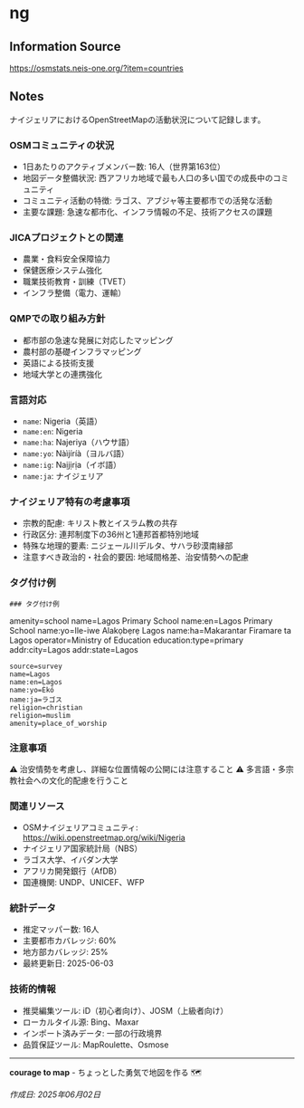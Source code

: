 # ng

## Information Source
https://osmstats.neis-one.org/?item=countries

## Notes
ナイジェリアにおけるOpenStreetMapの活動状況について記録します。

### OSMコミュニティの状況
- 1日あたりのアクティブメンバー数: 16人（世界第163位）
- 地図データ整備状況: 西アフリカ地域で最も人口の多い国での成長中のコミュニティ
- コミュニティ活動の特徴: ラゴス、アブジャ等主要都市での活発な活動
- 主要な課題: 急速な都市化、インフラ情報の不足、技術アクセスの課題

### JICAプロジェクトとの関連
- 農業・食料安全保障協力
- 保健医療システム強化
- 職業技術教育・訓練（TVET）
- インフラ整備（電力、運輸）

### QMPでの取り組み方針
- 都市部の急速な発展に対応したマッピング
- 農村部の基礎インフラマッピング
- 英語による技術支援
- 地域大学との連携強化

### 言語対応
- `name`: Nigeria（英語）
- `name:en`: Nigeria
- `name:ha`: Najeriya（ハウサ語）
- `name:yo`: Nàìjíríà（ヨルバ語）
- `name:ig`: Naịjịrịa（イボ語）
- `name:ja`: ナイジェリア

### ナイジェリア特有の考慮事項
- 宗教的配慮: キリスト教とイスラム教の共存
- 行政区分: 連邦制度下の36州と1連邦首都特別地域
- 特殊な地理的要素: ニジェール川デルタ、サハラ砂漠南縁部
- 注意すべき政治的・社会的要因: 地域間格差、治安情勢への配慮

### タグ付け例
```
### タグ付け例
```
amenity=school
name=Lagos Primary School
name:en=Lagos Primary School
name:yo=Ile-iwe Alakọbẹrẹ Lagos
name:ha=Makarantar Firamare ta Lagos
operator=Ministry of Education
education:type=primary
addr:city=Lagos
addr:state=Lagos
```
source=survey
name=Lagos
name:en=Lagos
name:yo=Èkó
name:ja=ラゴス
religion=christian
religion=muslim
amenity=place_of_worship
```

### 注意事項
⚠️ 治安情勢を考慮し、詳細な位置情報の公開には注意すること
⚠️ 多言語・多宗教社会への文化的配慮を行うこと

### 関連リソース
- OSMナイジェリアコミュニティ: https://wiki.openstreetmap.org/wiki/Nigeria
- ナイジェリア国家統計局（NBS）
- ラゴス大学、イバダン大学
- アフリカ開発銀行（AfDB）
- 国連機関: UNDP、UNICEF、WFP

### 統計データ
- 推定マッパー数: 16人
- 主要都市カバレッジ: 60%
- 地方部カバレッジ: 25%
- 最終更新日: 2025-06-03

### 技術的情報
- 推奨編集ツール: iD（初心者向け）、JOSM（上級者向け）
- ローカルタイル源: Bing、Maxar
- インポート済みデータ: 一部の行政境界
- 品質保証ツール: MapRoulette、Osmose

---

**courage to map** - ちょっとした勇気で地図を作る 🗺️

*作成日: 2025年06月02日*
